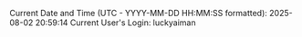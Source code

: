 Current Date and Time (UTC - YYYY-MM-DD HH:MM:SS formatted): 2025-08-02 20:59:14
Current User's Login: luckyaiman
